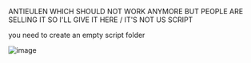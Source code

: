 ANTIEULEN WHICH SHOULD NOT WORK ANYMORE BUT PEOPLE ARE SELLING IT SO I'LL GIVE IT HERE / IT'S NOT US SCRIPT

you need to create an empty script folder


![image](https://github.com/GRX-Development/antieulen/assets/155783334/759c3536-d550-468a-8bad-f7ae34816c4f)

